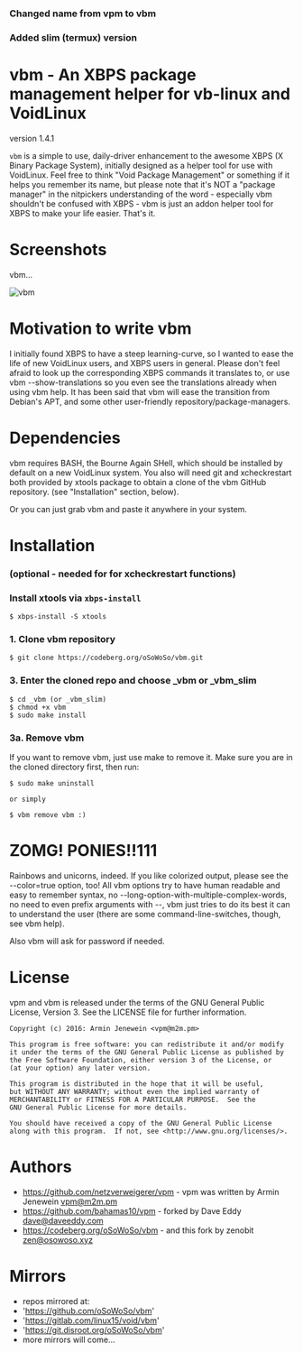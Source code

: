 ### Changed name from vpm to vbm

### Added slim (termux) version

# vbm - An XBPS package management helper for vb-linux and VoidLinux
version 1.4.1

`vbm` is a simple to use, daily-driver enhancement to the awesome XBPS (X Binary
Package System), initially designed as a helper tool for use with VoidLinux.
Feel free to think "Void Package Management" or something if it helps you
remember its name, but please note that it's NOT a "package manager" in the
nitpickers understanding of the word - especially vbm shouldn't be confused with
XBPS - vbm is just an addon helper tool for XBPS to make your life easier.
That's it.

# Screenshots

vbm...

![vbm](https://codeberg.org/oSoWoSo/vbm/raw/branch/main/screenshots/vbm.png)

# Motivation to write vbm

I initially found XBPS to have a steep learning-curve, so I wanted to ease the
life of new VoidLinux users, and XBPS users in general. Please don't feel afraid
to look up the corresponding XBPS commands it translates to, or use vbm
--show-translations so you even see the translations already when using vbm
help. It has been said that vbm will ease the transition from Debian's APT, and
some other user-friendly repository/package-managers.

# Dependencies

vbm requires BASH, the Bourne Again SHell, which should be installed by default
on a new VoidLinux system. You also will need git and xcheckrestart both provided
by xtools package to obtain a clone of the vbm GitHub repository.
(see "Installation" section, below).

Or you can just grab vbm and paste it anywhere in your system.

# Installation


### (optional - needed for for xcheckrestart functions)

### Install xtools via `xbps-install`

    $ xbps-install -S xtools    

### 1. Clone vbm repository

    $ git clone https://codeberg.org/oSoWoSo/vbm.git

### 3. Enter the cloned repo and choose _vbm or _vbm_slim

    $ cd _vbm (or _vbm_slim)
    $ chmod +x vbm
    $ sudo make install

### 3a. Remove vbm

If you want to remove vbm, just use make to remove it. Make sure you are in the cloned directory first, then run:

    $ sudo make uninstall

    or simply

    $ vbm remove vbm :)

# ZOMG! PONIES!!111

Rainbows and unicorns, indeed. If you like colorized output, please see the
--color=true option, too! All vbm options try to have human readable and easy to
remember syntax, no --long-option-with-multiple-complex-words, no need to even
prefix arguments with --, vbm just tries to do its best it can to understand the
user (there are some command-line-switches, though, see vbm help).

Also vbm will ask for password if needed.

# License

vpm and vbm is released under the terms of the GNU General Public License,
Version 3. See the LICENSE file for further information.

```
Copyright (c) 2016: Armin Jenewein <vpm@m2m.pm>

This program is free software: you can redistribute it and/or modify
it under the terms of the GNU General Public License as published by
the Free Software Foundation, either version 3 of the License, or
(at your option) any later version.

This program is distributed in the hope that it will be useful,
but WITHOUT ANY WARRANTY; without even the implied warranty of
MERCHANTABILITY or FITNESS FOR A PARTICULAR PURPOSE.  See the
GNU General Public License for more details.

You should have received a copy of the GNU General Public License
along with this program.  If not, see <http://www.gnu.org/licenses/>.
```

# Authors

- https://github.com/netzverweigerer/vpm - vpm was written by Armin Jenewein <vpm@m2m.pm>
- https://github.com/bahamas10/vpm - forked by Dave Eddy <dave@daveeddy.com>
- https://codeberg.org/oSoWoSo/vbm - and this fork by zenobit <zen@osowoso.xyz>

# Mirrors

- repos mirrored at:
- 'https://github.com/oSoWoSo/vbm'
- 'https://gitlab.com/linux15/void/vbm'
- 'https://git.disroot.org/oSoWoSo/vbm'
- more mirrors will come...
